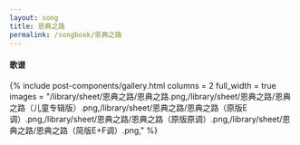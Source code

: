 ```yaml
---
layout: song
title: 恩典之路
permalink: /songbook/恩典之路
---
```


#### 歌谱

{% include post-components/gallery.html
    columns = 2
    full_width = true
    images = "/library/sheet/恩典之路/恩典之路.png,/library/sheet/恩典之路/恩典之路（儿童专辑版）.png,/library/sheet/恩典之路/恩典之路（原版E调）.png,/library/sheet/恩典之路/恩典之路（原版原调）.png,/library/sheet/恩典之路/恩典之路（简版E+F调）.png,"
%}
